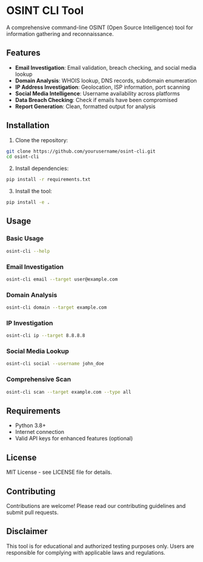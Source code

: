 # OSINT CLI Tool

A comprehensive command-line OSINT (Open Source Intelligence) tool for information gathering and reconnaissance.

## Features

- **Email Investigation**: Email validation, breach checking, and social media lookup
- **Domain Analysis**: WHOIS lookup, DNS records, subdomain enumeration
- **IP Address Investigation**: Geolocation, ISP information, port scanning
- **Social Media Intelligence**: Username availability across platforms
- **Data Breach Checking**: Check if emails have been compromised
- **Report Generation**: Clean, formatted output for analysis

## Installation

1. Clone the repository:
```bash
git clone https://github.com/yourusername/osint-cli.git
cd osint-cli
```

2. Install dependencies:
```bash
pip install -r requirements.txt
```

3. Install the tool:
```bash
pip install -e .
```

## Usage

### Basic Usage
```bash
osint-cli --help
```

### Email Investigation
```bash
osint-cli email --target user@example.com
```

### Domain Analysis
```bash
osint-cli domain --target example.com
```

### IP Investigation
```bash
osint-cli ip --target 8.8.8.8
```

### Social Media Lookup
```bash
osint-cli social --username john_doe
```

### Comprehensive Scan
```bash
osint-cli scan --target example.com --type all
```

## Requirements

- Python 3.8+
- Internet connection
- Valid API keys for enhanced features (optional)

## License

MIT License - see LICENSE file for details.

## Contributing

Contributions are welcome! Please read our contributing guidelines and submit pull requests.

## Disclaimer

This tool is for educational and authorized testing purposes only. Users are responsible for complying with applicable laws and regulations.